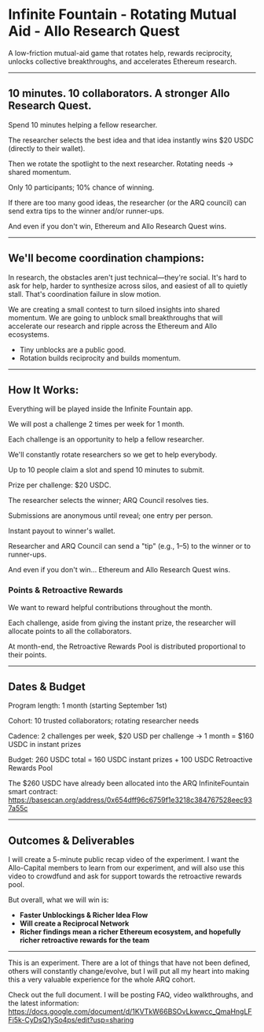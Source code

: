 

# Infinite Fountain - Rotating Mutual Aid - Allo Research Quest

A low-friction mutual-aid game that rotates help, rewards reciprocity, unlocks collective breakthroughs, and accelerates Ethereum research.

---

## 10 minutes. 10 collaborators. A stronger Allo Research Quest.

Spend 10 minutes helping a fellow researcher.

The researcher selects the best idea and that idea instantly wins $20 USDC (directly to their wallet).

Then we rotate the spotlight to the next researcher. Rotating needs → shared momentum.

Only 10 participants; 10% chance of winning.

If there are too many good ideas, the researcher (or the ARQ council) can send extra tips to the winner and/or runner-ups.

And even if you don't win, Ethereum and Allo Research Quest wins.

---

## We'll become coordination champions:

In research, the obstacles aren't just technical—they're social. It's hard to ask for help, harder to synthesize across silos, and easiest of all to quietly stall. That's coordination failure in slow motion.

We are creating a small contest to turn siloed insights into shared momentum. We are going to unblock small breakthroughs that will accelerate our research and ripple across the Ethereum and Allo ecosystems.

- Tiny unblocks are a public good.
- Rotation builds reciprocity and builds momentum.

---

## How It Works:

Everything will be played inside the Infinite Fountain app.

We will post a challenge 2 times per week for 1 month.

Each challenge is an opportunity to help a fellow researcher.

We'll constantly rotate researchers so we get to help everybody.

Up to 10 people claim a slot and spend 10 minutes to submit.

Prize per challenge: $20 USDC.

The researcher selects the winner; ARQ Council resolves ties.

Submissions are anonymous until reveal; one entry per person.

Instant payout to winner's wallet.

Researcher and ARQ Council can send a "tip" (e.g., $1–$5) to the winner or to runner-ups.

And even if you don't win... Ethereum and Allo Research Quest wins.

### Points & Retroactive Rewards

We want to reward helpful contributions throughout the month.

Each challenge, aside from giving the instant prize, the researcher will allocate points to all the collaborators.

At month-end, the Retroactive Rewards Pool is distributed proportional to their points.

---

## Dates & Budget

Program length: 1 month (starting September 1st)

Cohort: 10 trusted collaborators; rotating researcher needs

Cadence: 2 challenges per week, $20 USD per challenge → 1 month = $160 USDC in instant prizes

Budget: 260 USDC total = 160 USDC instant prizes + 100 USDC Retroactive Rewards Pool

The $260 USDC have already been allocated into the ARQ InfiniteFountain smart contract:
https://basescan.org/address/0x654dff96c6759f1e3218c384767528eec937a55c

---

## Outcomes & Deliverables

I will create a 5-minute public recap video of the experiment. I want the Allo-Capital members to learn from our experiment, and will also use this video to crowdfund and ask for support towards the retroactive rewards pool.

But overall, what we will win is:

- **Faster Unblockings & Richer Idea Flow**
- **Will create a Reciprocal Network**
- **Richer findings mean a richer Ethereum ecosystem, and hopefully richer retroactive rewards for the team**

---

This is an experiment. There are a lot of things that have not been defined, others will constantly change/evolve, but I will put all my heart into making this a very valuable experience for the whole ARQ cohort.

Check out the full document. I will be posting FAQ, video walkthroughs, and the latest information:
https://docs.google.com/document/d/1KVTkW66BSOvLkwwcc_QmaHngLFFi5k-CyDsQ1ySo4ps/edit?usp=sharing



